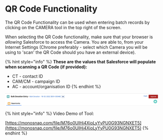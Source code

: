# QR Code Functionality

The QR Code Functionality can be used when entering batch records by clicking on the CAMERA tool in the top right of the screen.

When selecting the QR Code functionality, make sure that your browser is _allowing_ Salesforce to access the Camera. You are able to, from your Internet Settings (Chrome preferably - select which Camera you will be using to 'scan' the QR Code should you have an external device).&#x20;

{% hint style="info" %}
**These are the values that Salesforce will populate when scanning a QR Code (if provided):**

* CT - contact ID
* CAM/CM - campaign ID
* AC - account/organisation ID
{% endhint %}

![](<../.gitbook/assets/image (4).png>)

{% hint style="info" %}
Video Demo of Tool:

[https://monosnap.com/file/M76o0UIHj4XioLyYyPU0G93NGNXET5](https://monosnap.com/file/M76o0UIHj4XioLyYyPU0G93NGNXET5)
{% endhint %}
